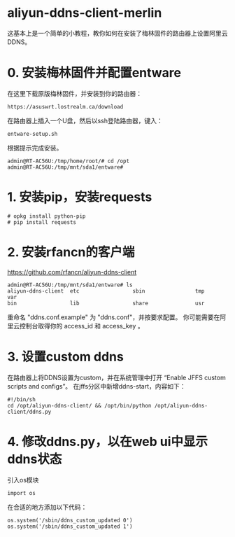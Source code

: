# aliyun-ddns-client-merlin
这基本上是一个简单的小教程，教你如何在安装了梅林固件的路由器上设置阿里云DDNS。

# 0. 安装梅林固件并配置entware
在这里下载原版梅林固件，并安装到你的路由器：
```
https://asuswrt.lostrealm.ca/download
```

在路由器上插入一个U盘，然后以ssh登陆路由器，键入：
```
entware-setup.sh
```

根据提示完成安装。

```
admin@RT-AC56U:/tmp/home/root/# cd /opt
admin@RT-AC56U:/tmp/mnt/sda1/entware# 
```

# 1. 安装pip，安装requests
```
# opkg install python-pip
# pip install requests
```

# 2. 安装rfancn的客户端

https://github.com/rfancn/aliyun-ddns-client
```
admin@RT-AC56U:/tmp/mnt/sda1/entware# ls
aliyun-ddns-client  etc                 sbin                tmp                 var
bin                 lib                 share               usr
```
重命名 "ddns.conf.example" 为 "ddns.conf"，并按要求配置。
你可能需要在阿里云控制台取得你的 access_id 和 access_key 。

# 3. 设置custom ddns
在路由器上将DDNS设置为custom，并在系统管理中打开 “Enable JFFS custom scripts and configs”。
在jffs分区中新增ddns-start，内容如下：
```
#!/bin/sh
cd /opt/aliyun-ddns-client/ && /opt/bin/python /opt/aliyun-ddns-client/ddns.py
```

# 4. 修改ddns.py，以在web ui中显示ddns状态
引入os模块
```
import os
```

在合适的地方添加以下代码：
```
os.system('/sbin/ddns_custom_updated 0')
os.system('/sbin/ddns_custom_updated 1')
```

